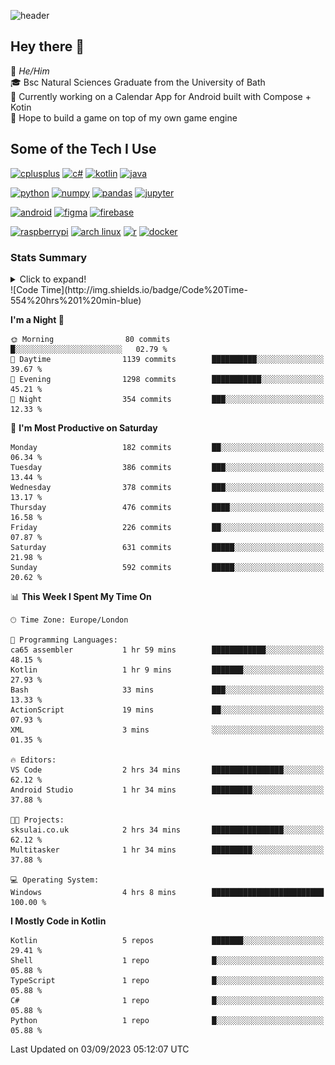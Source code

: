 ![header](https://capsule-render.vercel.app/api?type=Waving&color=gradient&height=180&section=header&text=Sulaiman%20Sulaiman&desc=TheKingOfAtlantis&fontSize=46&fontAlign=70&descAlign=80&fontAlignY=30&descAlignY=45)

<!--
**TheKingOfAtlantis/TheKingOfAtlantis** is a ✨ _special_ ✨ repository because its `README.md` (this file) appears on your GitHub profile.

Here are some ideas to get you started:

- 🔭 I’m currently working on ...
- 🌱 I’m currently learning ...
- 👯 I’m looking to collaborate on ...
- 🤔 I’m looking for help with ...
- 💬 Ask me about ...
- 📫 How to reach me: ...
- 😄 Pronouns: ...
- ⚡ Fun fact: ...
-->

## Hey there 👋

🤵 _He/Him_  
🎓 Bsc Natural Sciences Graduate from the University of Bath  
🎯 Currently working on a Calendar App for Android built with Compose + Kotin  
💭 Hope to build a game on top of my own game engine

## Some of the Tech I Use
[<img src="https://cdn.jsdelivr.net/gh/devicons/devicon/icons/cplusplus/cplusplus-original.svg" alt="cplusplus" width="48" height="48"/>](#)
[<img src="https://cdn.jsdelivr.net/gh/devicons/devicon/icons/csharp/csharp-original.svg" alt="c#" width="48" height="48"/>](#)
[<img src="https://cdn.jsdelivr.net/gh/devicons/devicon/icons/kotlin/kotlin-original-wordmark.svg" alt="kotlin" width="48" height="48"/>](#)
[<img src="https://cdn.jsdelivr.net/gh/devicons/devicon/icons/java/java-original-wordmark.svg" alt="java" width="48" height="48">](#)

[<img src="https://cdn.jsdelivr.net/gh/devicons/devicon/icons/python/python-original-wordmark.svg" alt="python" width="48" height="48">](#)
[<img src="https://cdn.jsdelivr.net/gh/devicons/devicon/icons/numpy/numpy-original-wordmark.svg" alt="numpy" width="48" height="48"/>](#)
[<img src="https://cdn.jsdelivr.net/gh/devicons/devicon/icons/pandas/pandas-original-wordmark.svg" alt="pandas" width="48" height="48">](#)
[<img src="https://cdn.jsdelivr.net/gh/devicons/devicon/icons/jupyter/jupyter-original-wordmark.svg" alt="jupyter" width="48" height="48">](#)

[<img src="https://cdn.jsdelivr.net/gh/devicons/devicon/icons/android/android-original-wordmark.svg" alt="android" width="48" height="48"/>](#)
[<img src="https://cdn.jsdelivr.net/gh/devicons/devicon/icons/figma/figma-original.svg" alt="figma" width="48" height="48"/>](#)
[<img src="https://cdn.jsdelivr.net/gh/devicons/devicon/icons/firebase/firebase-plain-wordmark.svg" alt="firebase" width="48" height="48"/>](#)


[<img src="https://cdn.jsdelivr.net/gh/devicons/devicon/icons/raspberrypi/raspberrypi-original.svg" alt="raspberrypi" width="48" height="48"/>](#)
[<img src="https://upload.wikimedia.org/wikipedia/commons/a/a5/Archlinux-icon-crystal-64.svg" alt="arch linux" width="48" height="48"/>](#)
[<img src="https://cdn.jsdelivr.net/gh/devicons/devicon/icons/r/r-original.svg" alt="r" width="48" height="48"/>](#)
[<img src="https://cdn.jsdelivr.net/gh/devicons/devicon/icons/docker/docker-original-wordmark.svg" alt="docker" width="48" height="48"/>](#)

### Stats Summary
<details>
<summary>Click to expand!</summary>
<!-- <div style="display:grid; grid:auto-flow/1fr 1fr 1fr;justify-content: start">
    <img style="grid-column:1/1;grid-row:1/1" width="390" src="metrics/general.svg">
    <img style="grid-column:1/1;grid-row:2/2" width="390" src="metrics/contributions.svg">
    <img style="grid-column:2/2;grid-row:1/1" width="390" src="metrics/languages.svg">
    <img style="grid-column:2/2;grid-row:2/2" width="390" src="metrics/wakatime.svg">
    <img style="grid-column:3/3;grid-row:1/3" width="390" src="metrics/achievements.svg">
</div> -->

<img width="390" src="metrics/general.svg"><img width="390" src="metrics/contributions.svg">
<img width="390" src="metrics/languages.svg"><img width="390" src="metrics/wakatime.svg">
</details>
<!--START_SECTION:waka-->
![Code Time](http://img.shields.io/badge/Code%20Time-554%20hrs%201%20min-blue)

**I'm a Night 🦉** 

```text
🌞 Morning                80 commits          █░░░░░░░░░░░░░░░░░░░░░░░░   02.79 % 
🌆 Daytime                1139 commits        ██████████░░░░░░░░░░░░░░░   39.67 % 
🌃 Evening                1298 commits        ███████████░░░░░░░░░░░░░░   45.21 % 
🌙 Night                  354 commits         ███░░░░░░░░░░░░░░░░░░░░░░   12.33 % 
```
📅 **I'm Most Productive on Saturday** 

```text
Monday                   182 commits         ██░░░░░░░░░░░░░░░░░░░░░░░   06.34 % 
Tuesday                  386 commits         ███░░░░░░░░░░░░░░░░░░░░░░   13.44 % 
Wednesday                378 commits         ███░░░░░░░░░░░░░░░░░░░░░░   13.17 % 
Thursday                 476 commits         ████░░░░░░░░░░░░░░░░░░░░░   16.58 % 
Friday                   226 commits         ██░░░░░░░░░░░░░░░░░░░░░░░   07.87 % 
Saturday                 631 commits         █████░░░░░░░░░░░░░░░░░░░░   21.98 % 
Sunday                   592 commits         █████░░░░░░░░░░░░░░░░░░░░   20.62 % 
```


📊 **This Week I Spent My Time On** 

```text
🕑︎ Time Zone: Europe/London

💬 Programming Languages: 
ca65 assembler           1 hr 59 mins        ████████████░░░░░░░░░░░░░   48.15 % 
Kotlin                   1 hr 9 mins         ███████░░░░░░░░░░░░░░░░░░   27.93 % 
Bash                     33 mins             ███░░░░░░░░░░░░░░░░░░░░░░   13.33 % 
ActionScript             19 mins             ██░░░░░░░░░░░░░░░░░░░░░░░   07.93 % 
XML                      3 mins              ░░░░░░░░░░░░░░░░░░░░░░░░░   01.35 % 

🔥 Editors: 
VS Code                  2 hrs 34 mins       ████████████████░░░░░░░░░   62.12 % 
Android Studio           1 hr 34 mins        █████████░░░░░░░░░░░░░░░░   37.88 % 

🐱‍💻 Projects: 
sksulai.co.uk            2 hrs 34 mins       ████████████████░░░░░░░░░   62.12 % 
Multitasker              1 hr 34 mins        █████████░░░░░░░░░░░░░░░░   37.88 % 

💻 Operating System: 
Windows                  4 hrs 8 mins        █████████████████████████   100.00 % 
```

**I Mostly Code in Kotlin** 

```text
Kotlin                   5 repos             ███████░░░░░░░░░░░░░░░░░░   29.41 % 
Shell                    1 repo              █░░░░░░░░░░░░░░░░░░░░░░░░   05.88 % 
TypeScript               1 repo              █░░░░░░░░░░░░░░░░░░░░░░░░   05.88 % 
C#                       1 repo              █░░░░░░░░░░░░░░░░░░░░░░░░   05.88 % 
Python                   1 repo              █░░░░░░░░░░░░░░░░░░░░░░░░   05.88 % 
```




 Last Updated on 03/09/2023 05:12:07 UTC
<!--END_SECTION:waka-->
